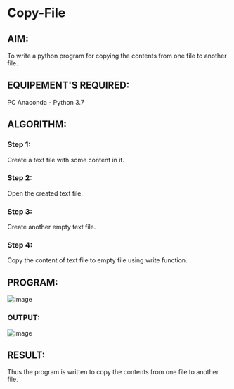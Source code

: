 # Copy-File
## AIM:
To write a python program for copying the contents from one file to another file.
## EQUIPEMENT'S REQUIRED: 
PC
Anaconda - Python 3.7
## ALGORITHM: 
### Step 1:
Create a text file with some content in it.

### Step 2: 
Open the created text file.
 
### Step 3: 
Create another empty text file.

### Step 4:  
Copy the content of text file to empty file using write function.
 

## PROGRAM:
![image](https://github.com/Vedha0406/Copy-File/assets/150884870/cc8910f0-067a-4997-b838-408a2fb2e955)
### OUTPUT:
![image](https://github.com/Vedha0406/Copy-File/assets/150884870/62ad27f7-4474-4e21-8ce9-44e0db99781d)
## RESULT:
Thus the program is written to copy the contents from one file to another file.
